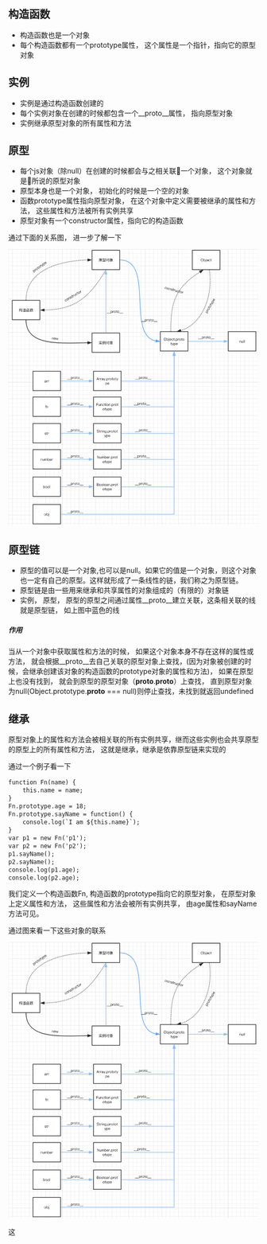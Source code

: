## 构造函数
- 构造函数也是一个对象
- 每个构造函数都有一个prototype属性， 这个属性是一个指针，指向它的原型对象
## 实例
- 实例是通过构造函数创建的
- 每个实例对象在创建的时候都包含一个__proto__属性， 指向原型对象
- 实例继承原型对象的所有属性和方法
## 原型
- 每个js对象（除null）在创建的时候都会与之相关联一个对象， 这个对象就是所说的原型对象
- 原型本身也是一个对象， 初始化的时候是一个空的对象
- 函数prototype属性指向原型对象， 在这个对象中定义需要被继承的属性和方法， 这些属性和方法被所有实例共享
- 原型对象有一个constructor属性，指向它的构造函数

通过下面的关系图， 进一步了解一下

![GitHub][github]

[github]: https://github.com/NiuQiaoling/interview/blob/master/img/proto.png "GitHub,Social Coding"

## 原型链
- 原型的值可以是一个对象,也可以是null。如果它的值是一个对象，则这个对象也一定有自己的原型。这样就形成了一条线性的链，我们称之为原型链。
- 原型链是由一些用来继承和共享属性的对象组成的（有限的）对象链
- 实例， 原型， 原型的原型之间通过属性__proto__建立关联，这条相关联的线就是原型链， 如上图中蓝色的线
##### 作用
当从一个对象中获取属性和方法的时候， 如果这个对象本身不存在这样的属性或方法， 就会根据__proto__去自己关联的原型对象上查找，(因为对象被创建的时候，会继承创建该对象的构造函数的prototype对象的属性和方法)， 如果在原型上也没有找到， 就会到原型的原型对象（__proto__.__proto__）上查找， 直到原型对象为null(Object.prototype.__proto__ === null)则停止查找，未找到就返回undefined

## 继承
原型对象上的属性和方法会被相关联的所有实例共享，继而这些实例也会共享原型的原型上的所有属性和方法， 这就是继承，继承是依靠原型链来实现的

通过一个例子看一下

    function Fn(name) {
        this.name = name;
    }
    Fn.prototype.age = 18;
    Fn.prototype.sayName = function() {
        console.log(`I am ${this.name}`);
    }
    var p1 = new Fn('p1');
    var p2 = new Fn('p2');
    p1.sayName();
    p2.sayName();
    console.log(p1.age);
    console.log(p2.age);
我们定义一个构造函数Fn, 构造函数的prototype指向它的原型对象， 在原型对象上定义属性和方法， 这些属性和方法会被所有实例共享， 由age属性和sayName方法可见。

通过图来看一下这些对象的联系

![GitHub][github]

[github]: https://github.com/NiuQiaoling/interview/blob/master/img/proto1.png "GitHub,Social Coding 2"

这
